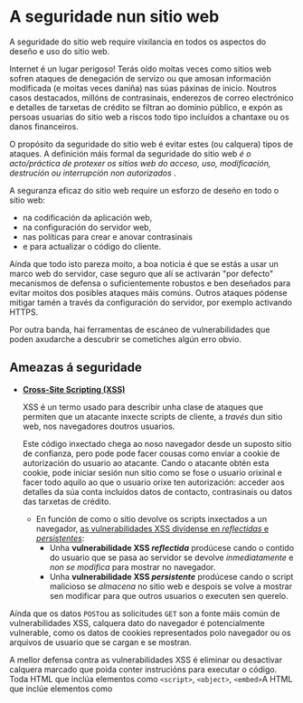 # A seguridade nun sitio web

A seguridade do sitio web require vixilancia en todos os aspectos do deseño e uso do sitio web. 

Internet é un lugar perigoso! Terás oído moitas veces como sitios web sofren ataques de denegación de servizo ou que amosan información modificada (e moitas veces daniña) nas súas páxinas de inicio. Noutros casos destacados, millóns de contrasinais, enderezos de correo electrónico e detalles de tarxetas de crédito se filtran ao dominio público, e expón as persoas usuarias do sitio web a riscos todo tipo incluídos a chantaxe ou os danos financeiros.

O propósito da seguridade do sitio web é evitar estes (ou calquera) tipos de ataques. A definición máis formal da seguridade do sitio web *é o acto/práctica de protexer os sitios web do acceso, uso, modificación, destrución ou interrupción non autorizados* .

A seguranza eficaz do sitio web require un esforzo de deseño en todo o sitio web: 

- na codificación da aplicación web, 
- na configuración do servidor web, 
- nas políticas para crear e anovar contrasinais
- e para actualizar o código do cliente. 

Aínda que todo isto pareza moito, a boa noticia é que se estás a usar un marco web do servidor, case seguro que alí se activarán "por defecto" mecanismos de defensa o suficientemente robustos e ben deseñados para evitar moitos dos posibles ataques máis comúns. Outros ataques pódense mitigar tamén a través da configuración do servidor, por exemplo activando HTTPS. 

Por outra banda, hai ferramentas de escáneo de vulnerabilidades que poden axudarche a descubrir se cometiches algún erro obvio.

## Ameazas á seguridade

- **[Cross-Site Scripting (XSS)](https://developer.mozilla.org/en-US/docs/Learn/Server-side/First_steps/Website_security#cross-site_scripting_xss)**

  XSS é un termo usado para describir unha clase de ataques que permiten que un atacante inxecte scripts de cliente, a *través* dun sitio web, nos navegadores doutros usuarios.

  Este código inxectado chega ao noso navegador desde un suposto sitio de confianza, pero pode pode facer cousas como enviar a cookie de autorización do usuario ao atacante. Cando o atacante obtén esta cookie, pode iniciar sesión nun sitio como se fose o usuario orixinal e facer todo aquilo ao que o usuario orixe ten autorización: acceder aos detalles da súa conta incluídos datos de contacto, contrasinais ou  datos das tarxetas de crédito.

  - En función de como o sitio devolve os scripts inxectados a un navegador, [as vulnerabilidades XSS divídense en *reflectidas* e *persistentes*](https://developer.mozilla.org/en-US/docs/Learn/Server-side/First_steps/Website_security#website_security_threats):
    - Unha **vulnerabilidade XSS *reflectida*** prodúcese cando o contido do usuario que se pasa ao servidor se devolve *inmediatamente* e *non se modifica* para mostrar no navegador. 
    - Unha **vulnerabilidade XSS *persistente*** prodúcese cando o script malicioso se *almacena* no sitio web e despois se volve a mostrar sen modificar para que outros usuarios o executen sen querelo.

Aínda que os datos `POST`ou as solicitudes `GET` son a fonte máis común de vulnerabilidades XSS, calquera dato do navegador é potencialmente vulnerable, como os datos de cookies representados polo navegador ou os arquivos de usuario que se cargan e se mostran.

A mellor defensa contra as vulnerabilidades XSS é eliminar ou desactivar calquera marcado que poida conter instrucións para executar o código. Toda HTML que inclúa elementos como `<script>`, `<object>`, `<embed>`A HTML que inclúe elementos como <script>, <object>, <embed>  e  <link>.

O proceso de modificar os datos do usuario para que non se poidan utilizar para executar scripts ou afectar doutro xeito á execución do código do servidor coñécese como **sanitización** de entrada. Moitos marcos web desinfectan automaticamente e por defecto a entrada do usuario dos formularios HTML.

- [**Inxección SQL**](https://developer.mozilla.org/en-US/docs/Learn/Server-side/First_steps/Website_security#sql_injection)

  As vulnerabilidades de inxección de SQL permiten aos usuarios malintencionados executar código SQL arbitrario nunha base de datos, o que permite acceder, modificar ou eliminar os datos independentemente dos permisos do usuario. Un ataque de inxección exitoso pode falsificar identidades, crear novas identidades con dereitos de administración, acceder a todos os datos do servidor ou destruír/modificar os datos para facelos inservibles.

  Os tipos de inxección de SQL inclúen a inxección de SQL baseada en erros, a inxección de SQL baseada en erros booleanos e a inxección de SQL baseada no tempo.

- [**Falsificación de solicitudes entre sitios (CSRF)**](https://developer.mozilla.org/en-US/docs/Learn/Server-side/First_steps/Website_security#cross-site_request_forgery_csrf)

  Os ataques CSRF permiten que un usuario malintencionado execute accións utilizando as credenciais doutro usuario sen o coñecemento ou consentimento deste.

- [**Outras ameazas**](https://developer.mozilla.org/en-US/docs/Learn/Server-side/First_steps/Website_security#other_threats)

  Outros ataques/vulnerabilidades comúns:

  - [Clickjacking](https://www.owasp.org/index.php/Clickjacking). un usuario malintencionado secuestra os clics destinados a un sitio visible de nivel superior e envíaos a unha páxina oculta debaixo. Esta técnica pódese usar, por exemplo, para mostrar un sitio bancario lexítimo pero capturar as credenciais de inicio de sesión nun ``<iframe>`` invisible controlado polo atacante. O clickjacking tamén se pode usar para facer que o usuario faga clic nun botón dun sitio visible, pero ao facelo realmente fai clic sen querer nun botón completamente diferente. Como defensa, tes que configurar as cabeceiras HTTP axeitadas.
  - [Denegación de servizo](https://developer.mozilla.org/en-US/docs/Glossary/Distributed_Denial_of_Service) (DoS). DoS adoita conseguirse inundando un sitio de destino con solicitudes falsas para que o acceso a un sitio sexa interrompido para os usuarios lexítimos. As solicitudes poden ser numerosas, ou poden consumir individualmente grandes cantidades de recursos (por exemplo, lecturas lentas ou carga de arquivos grandes). As defensas DoS adoitan funcionar identificando e bloqueando o tráfico "malo" mentres permiten o paso de mensaxes lexítimas. Estas defensas localízanse normalmente antes ou no servidor web (non forman parte da propia aplicación web).
  - [Percorrido do directorio](https://en.wikipedia.org/wiki/Directory_traversal_attack)(Arquivo e divulgación). Un usuario malintencionado tenta acceder a partes do sistema de arquivos do servidor web aos que non debería poder acceder. Esta vulnerabilidade prodúcese cando o usuario é capaz de pasar nomes de arquivos que inclúen caracteres de navegación do sistema de arquivos (por exemplo, `../../`). A solución é desinfectar a entrada antes de usala.
  - [Inclusión de arquivos](https://en.wikipedia.org/wiki/File_inclusion_vulnerability). Neste ataque, un usuario pode especificar un arquivo "non desexado" para a súa visualización ou execución nos datos pasados ao servidor. Cando se carga, este arquivo pode executarse no servidor web ou no lado do cliente (o que leva a un ataque XSS). A solución é desinfectar a entrada antes de usala.
  - [Inxección de comandos](https://www.owasp.org/index.php/Command_Injection). Os ataques de inxección de comandos permiten que un usuario malintencionado execute comandos arbitrarios do sistema no sistema operativo host. A solución é desinfectar a entrada do usuario antes de que poida usarse nas chamadas do sistema.

  Para obter unha lista completa das ameazas de seguridade do sitio web, consulte [Categoría: Explotacións de seguridade web](https://en.wikipedia.org/wiki/Category:Web_security_exploits) (Wikipedia) e [Categoría: Ataque](https://www.owasp.org/index.php/Category:Attack) (Abrir Proxecto de seguridade de aplicacións web).